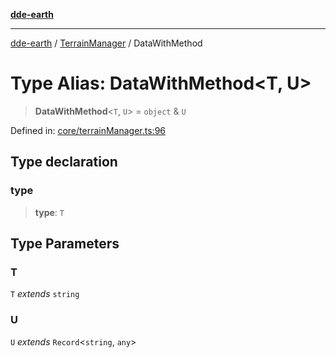 [**dde-earth**](../../../../README.md)

***

[dde-earth](../../../../globals.md) / [TerrainManager](../README.md) / DataWithMethod

# Type Alias: DataWithMethod\<T, U\>

> **DataWithMethod**\<`T`, `U`\> = `object` & `U`

Defined in: [core/terrainManager.ts:96](https://github.com/dde-platform/dde-earth/blob/71bf8cd183d78890e103803e0d8bb92050729fda/packages/dde-earth/src/core/terrainManager.ts#L96)

## Type declaration

### type

> **type**: `T`

## Type Parameters

### T

`T` *extends* `string`

### U

`U` *extends* `Record`\<`string`, `any`\>
